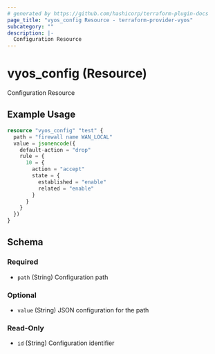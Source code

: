 ```yaml
---
# generated by https://github.com/hashicorp/terraform-plugin-docs
page_title: "vyos_config Resource - terraform-provider-vyos"
subcategory: ""
description: |-
  Configuration Resource
---
```


# vyos_config (Resource)

Configuration Resource

## Example Usage

```terraform
resource "vyos_config" "test" {
  path = "firewall name WAN_LOCAL"
  value = jsonencode({
    default-action = "drop"
    rule = {
      10 = {
        action = "accept"
        state = {
          established = "enable"
          related = "enable"
        }
      }
    }
  })
}
```

<!-- schema generated by tfplugindocs -->
## Schema

### Required

- `path` (String) Configuration path

### Optional

- `value` (String) JSON configuration for the path

### Read-Only

- `id` (String) Configuration identifier


